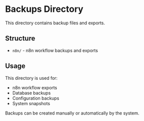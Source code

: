 # Backups Directory

This directory contains backup files and exports.

## Structure

- `n8n/` - n8n workflow backups and exports

## Usage

This directory is used for:
- n8n workflow exports
- Database backups
- Configuration backups
- System snapshots

Backups can be created manually or automatically by the system.